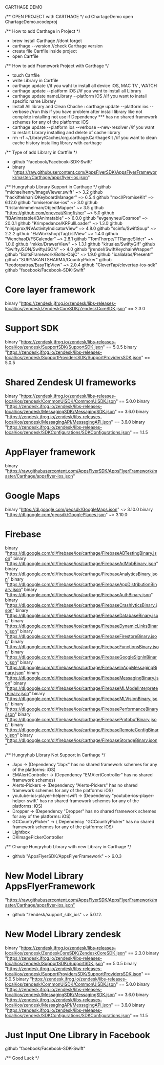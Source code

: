 CARTHAGE DEMO

/** OPEN PROJECT with CARTHAGE */
cd ChartageDemo
open ChartageDemo.xcodeproj

/** How to add Carthage in Project */
- brew install Carthage //dont forget
- carthage --version //check Carthage version
- create file Cartfile inside project
- open Cartfile

/** How to add Framework Project with Carthage */
- touch Cartfile
- write Library in Cartfile
- carthage update //if you waht to install all device iOS, MAC TV , WATCH
- carthage update --platform iOS //if you want to install all Library
- carthage update nameLibrary --platform iOS //if you want to install specific name Library
- Install All library  and Clean Chache : carthage update --platform ios --verbose
//run this if you have problem after install library like not complete installing
not use if Dependency *** has no shared framework schemes for any of the platforms: iOS
- carthage update --platform ios --verbose --new-resolver
//if you want to restart  Library installing and delete of cache library
- rm -rf ~/Library/Caches/org.carthage.CarthageKit
//if you want to clean cache history installing library with carthage

/** Type of add Library in Cartfile */
- github "facebook/Facebook-SDK-Swift"
- binary "https://raw.githubusercontent.com/AppsFlyerSDK/AppsFlyerFramework/master/Carthage/appsflyer-ios.json"

/** Hungryhub Library Support in Carthage  */
github "michaelhenry/ImageViewer.swift" ~> 3.2
github "hackiftekhar/IQKeyboardManager" ~> 6.5.4
github "mxcl/PromiseKit" ~> 6.12.0
github "omise/omise-ios" ~> 3.0
github "tristanhimmelman/ObjectMapper" ~> 3.5
github "https://github.com/onevcat/Kingfisher" ~> 5.0
github "IBAnimatable/IBAnimatable" ~> 6.0.0
github "evgenyneu/Cosmos" ~> 20.0.1
github "Krimpedance/KRPullLoader" ~> 1.3.0
github "ninjaprox/NVActivityIndicatorView" ~> 4.8.0
github "scinfu/SwiftSoup" ~> 2.2.2
github "ElaWorkshop/TagListView" ~> 1.4.0
github "WenchaoD/FSCalendar" ~> 2.8.1
github "TomThorpe/TTRangeSlider" ~> 1.0.6
github "mkko/DrawerView" ~> 1.3.1
github "kirualex/SwiftyGif"
github "SwiftyJSON/SwiftyJSON" ~> 4.0
github "jrendel/SwiftKeychainWrapper"
github "BoltsFramework/Bolts-ObjC"  ~> 1.9.0
github "icalialabs/Presentr"
github "SURYAKANTSHARMA/CountryPicker"
github "teodorpatras/EasyTipView" ~> 2.0.4
github "CleverTap/clevertap-ios-sdk"
github "facebook/Facebook-SDK-Swift"

# Core layer framework
binary "https://zendesk.jfrog.io/zendesk/libs-releases-local/ios/zendesk/ZendeskCoreSDK/ZendeskCoreSDK.json" == 2.3.0

# Support SDK
binary "https://zendesk.jfrog.io/zendesk/libs-releases-local/ios/zendesk/SupportSDK/SupportSDK.json" == 5.0.5
binary "https://zendesk.jfrog.io/zendesk/libs-releases-local/ios/zendesk/SupportProvidersSDK/SupportProvidersSDK.json" == 5.0.5

# Shared Zendesk UI frameworks
binary "https://zendesk.jfrog.io/zendesk/libs-releases-local/ios/zendesk/CommonUISDK/CommonUISDK.json" == 5.0.0
binary "https://zendesk.jfrog.io/zendesk/libs-releases-local/ios/zendesk/MessagingSDK/MessagingSDK.json" == 3.6.0
binary "https://zendesk.jfrog.io/zendesk/libs-releases-local/ios/zendesk/MessagingAPI/MessagingAPI.json" == 3.6.0
binary "https://zendesk.jfrog.io/zendesk/libs-releases-local/ios/zendesk/SDKConfigurations/SDKConfigurations.json" == 1.1.5

# AppFlayer framework
binary "https://raw.githubusercontent.com/AppsFlyerSDK/AppsFlyerFramework/master/Carthage/appsflyer-ios.json"

# Google Maps
binary "https://dl.google.com/geosdk/GoogleMaps.json" ~> 3.10.0
binary "https://dl.google.com/geosdk/GooglePlaces.json" ~> 3.10.0

# Firebase
binary "https://dl.google.com/dl/firebase/ios/carthage/FirebaseABTestingBinary.json"
binary "https://dl.google.com/dl/firebase/ios/carthage/FirebaseAdMobBinary.json"
binary "https://dl.google.com/dl/firebase/ios/carthage/FirebaseAnalyticsBinary.json"
binary "https://dl.google.com/dl/firebase/ios/carthage/FirebaseAppDistributionBinary.json"
binary "https://dl.google.com/dl/firebase/ios/carthage/FirebaseAuthBinary.json"
binary "https://dl.google.com/dl/firebase/ios/carthage/FirebaseCrashlyticsBinary.json"
binary "https://dl.google.com/dl/firebase/ios/carthage/FirebaseDatabaseBinary.json"
binary "https://dl.google.com/dl/firebase/ios/carthage/FirebaseDynamicLinksBinary.json"
binary "https://dl.google.com/dl/firebase/ios/carthage/FirebaseFirestoreBinary.json"
binary "https://dl.google.com/dl/firebase/ios/carthage/FirebaseFunctionsBinary.json"
binary "https://dl.google.com/dl/firebase/ios/carthage/FirebaseGoogleSignInBinary.json"
binary "https://dl.google.com/dl/firebase/ios/carthage/FirebaseInAppMessagingBinary.json"
binary "https://dl.google.com/dl/firebase/ios/carthage/FirebaseMessagingBinary.json"
binary "https://dl.google.com/dl/firebase/ios/carthage/FirebaseMLModelInterpreterBinary.json"
binary "https://dl.google.com/dl/firebase/ios/carthage/FirebaseMLVisionBinary.json"
binary "https://dl.google.com/dl/firebase/ios/carthage/FirebasePerformanceBinary.json"
binary "https://dl.google.com/dl/firebase/ios/carthage/FirebaseProtobufBinary.json"
binary "https://dl.google.com/dl/firebase/ios/carthage/FirebaseRemoteConfigBinary.json"
binary "https://dl.google.com/dl/firebase/ios/carthage/FirebaseStorageBinary.json"

/** Hungryhub Library Not Support in Carthage  */
- Japx -> (Dependency "Japx" has no shared framework schemes for any of the platforms: iOS)
- EMAlertController -> (Dependency "EMAlertController" has no shared framework schemes)
- Alerts-Pickers -> (Dependency "Alerts-Pickers" has no shared framework schemes for any of the platforms: iOS)
- youtube-ios-player-helper-swift -> (Dependency "youtube-ios-player-helper-swift" has no shared framework schemes for any of the platforms: iOS)
- Dropper -> (Dependency "Dropper" has no shared framework schemes for any of the platforms: iOS)
- GCCountryPicker" -> ( Dependency "GCCountryPicker" has no shared framework schemes for any of the platforms: iOS)
- Lightbox
- DKImagePickerController

/** Change Hungryhub Library with new Library in Carthage  */
- github "AppsFlyerSDK/AppsFlyerFramework" ~> 6.0.3
# New Model Library AppsFlyerFramework
"https://raw.githubusercontent.com/AppsFlyerSDK/AppsFlyerFramework/master/Carthage/appsflyer-ios.json”
- github "zendesk/support_sdk_ios" ~> 5.0.12.
# New Model Library zendesk
binary "https://zendesk.jfrog.io/zendesk/libs-releases-local/ios/zendesk/ZendeskCoreSDK/ZendeskCoreSDK.json" == 2.3.0
binary "https://zendesk.jfrog.io/zendesk/libs-releases-local/ios/zendesk/SupportSDK/SupportSDK.json" == 5.0.5
binary "https://zendesk.jfrog.io/zendesk/libs-releases-local/ios/zendesk/SupportProvidersSDK/SupportProvidersSDK.json" == 5.0.5
binary "https://zendesk.jfrog.io/zendesk/libs-releases-local/ios/zendesk/CommonUISDK/CommonUISDK.json" == 5.0.0
binary "https://zendesk.jfrog.io/zendesk/libs-releases-local/ios/zendesk/MessagingSDK/MessagingSDK.json" == 3.6.0
binary "https://zendesk.jfrog.io/zendesk/libs-releases-local/ios/zendesk/MessagingAPI/MessagingAPI.json" == 3.6.0
binary "https://zendesk.jfrog.io/zendesk/libs-releases-local/ios/zendesk/SDKConfigurations/SDKConfigurations.json" == 1.1.5
# Just Input One Library in Facebook
github "facebook/Facebook-SDK-Swift"




/** Good Luck */
